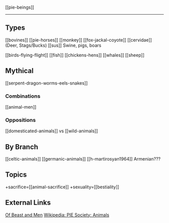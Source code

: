 [[pie-beings]]

---
## Types
[[bovines]]
[[pie-horses]]
[[monkey]]
[[fox-jackal-coyote]]
[[cervidae]] (Deer, Stags/Bucks)
[[sus]] Swine, pigs, boars

[[birds-flying-flight]]
[[fish]]
[[chickens-hens]]
[[whales]]
[[sheep]]


## Mythical
[[serpent-dragon-worms-eels-snakes]]

### Combinations
[[animal-men]]

### Oppositions
[[domesticated-animals]] vs [[wild-animals]]

## By Branch 
[[celtic-animals]]
[[germanic-animals]]
[[h-martirosyan1964]] Armenian???

  

## Topics
+sacrifice=[[animal-sacrifice]]
+sexuality=[[bestiality]]

## External Links
[Of Beast and Men](https://cordis.europa.eu/project/id/835954)
[Wikipedia: PIE Society: Animals](https://en.wikipedia.org/wiki/Proto-Indo-European-society#Animals)